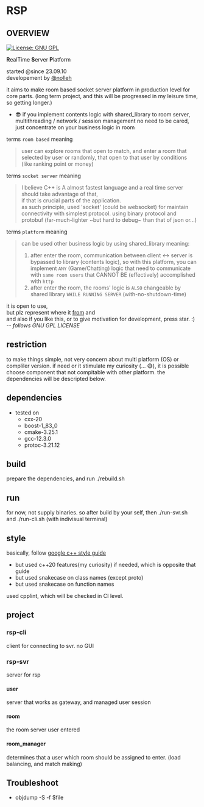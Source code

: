 # RSP
## OVERVIEW

[![License: GNU GPL](https://img.shields.io/badge/License-GNU%20GPL-blue.svg)](https://opensource.org/licenses/gpl-3-0)

**R**ealTime **S**erver **P**latform

started @since 23.09.10  
developement by [@nolleh](mailto:nolleh7707@gmail.com)

it aims to make room based socket server platform in production level for core parts.
(long term project, and this will be progressed in my leisure time, so getting longer.)

- 😎 if you implement contents logic with shared_library to room server,    
multithreading / network / session management no need to be cared,  
just concentrate on your business logic in room 

terms `room based` meaning
> user can explore rooms that open to match, and enter a room that selected by user or 
> randomly, that open to that user by conditions (like ranking point or money)

terms `socket server` meaning 
> I believe C++ is A almost fastest language and a real time server should take advantage of that,  
> if that is crucial parts of the application.  
> as such principle, used 'socket' (could be websocket) for maintain connectivity with simplest protocol.
> using binary protocol and protobuf (far-much-lighter ~but hard to debug~ than that of json or...)

terms `platform` meaning
> can be used other business logic by using shared_library
> meaning:   
> 1. after enter the room, communication between client <-> server is bypassed to library (contents logic), so with this platform, you can implement `ANY` (Game/Chatting) logic that need to communicate with `same room users` that CANNOT BE (effectively) accomplished with `http`
> 2. after enter the room, the rooms' logic is `ALSO` changeable by shared library `WHILE RUNNING SERVER` (with-no-shutdown-time)

it is open to use,  
but plz represent where it [from](https://github.com/nolleh/rsp) and  
and also if you like this, or to give motivation for development, press star. :)
-- *follows GNU GPL LICENSE*

## restriction
to make things simple, not very concern about multi platform (OS) 
or compliler version.
if need or it stimulate my curiosity (... 😅), it is possible choose component that not compitable with other platform.
the dependencies will be descripted below.  

## dependencies

- tested on
    - cxx-20
    - boost-1_83_0
    - cmake-3.25.1
    - gcc-12.3.0
    - protoc-3.21.12

## build

prepare the dependencies, and run ./rebuild.sh

## run

for now, not supply binaries. so after build by your self, then ./run-svr.sh and ./run-cli.sh (with indivisual terminal)

## style

basically, follow [google c++ style guide](https://google.github.io/styleguide/cppguide.html)
- but used c++20 features(my curiosity) if needed, which is opposite that guide
- but used snakecase on class names (except proto)
- but used snakecase on function names 

used cpplint, which will be checked in CI level.  

## project

### rsp-cli
client for connecting to svr. no GUI 

### rsp-svr
server for rsp

#### user 
server that works as gateway, and managed user session 

#### room
the room server user entered

#### room_manager
determines that a user which room should be assigned to enter.
(load balancing, and match making)

## Troubleshoot
- objdump -S -f $file

